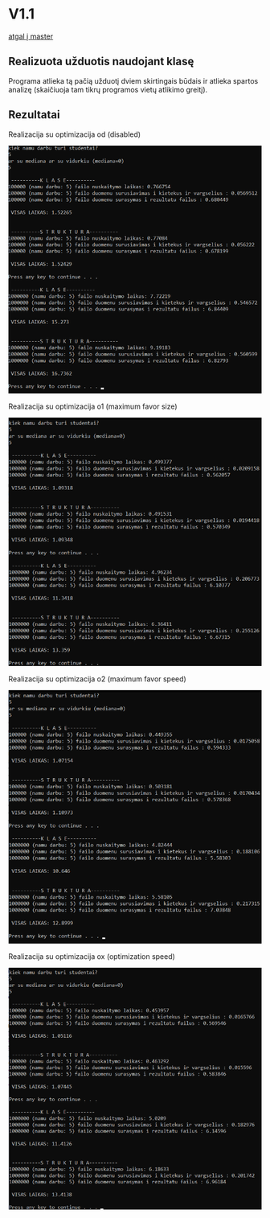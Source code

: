 # V1.1
[atgal į master](https://github.com/auteea/2-uzduotis)
## Realizuota užduotis naudojant klasę
Programa atlieka tą pačią užduotį dviem skirtingais būdais ir atlieka spartos analizę (skaičiuoja tam tikrų programos vietų atlikimo greitį).
## Rezultatai
Realizacija su optimizacija od (disabled)

![alt text](od.png)

Realizacija su optimizacija o1 (maximum favor size)

![alt text](o1.png)

Realizacija su optimizacija o2 (maximum favor speed)

![alt text](o2.png)

Realizacija su optimizacija ox (optimization speed)

![alt text](ox.png)
